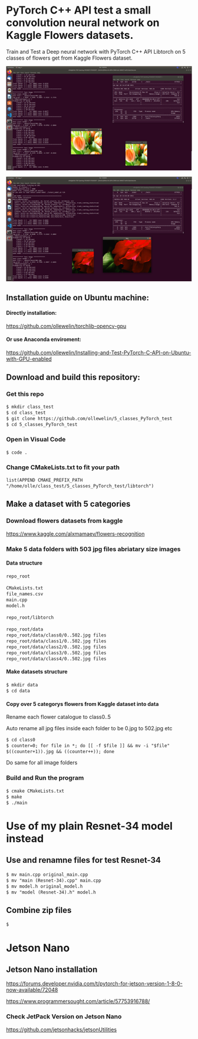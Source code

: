 # PyTorch C++ API test a small convolution neural network on Kaggle Flowers datasets.

Train and Test a Deep neural network with PyTorch C++ API Libtorch on 5 classes of flowers get from Kaggle Flowers dataset.

![](5_classes_flowers_tulips.png)

![](5_classes_flowers_rose.png)

## Installation guide on Ubuntu machine:

#### Directly installation:

https://github.com/ollewelin/torchlib-opencv-gpu

#### Or use Anaconda enviroment:

https://github.com/ollewelin/Installing-and-Test-PyTorch-C-API-on-Ubuntu-with-GPU-enabled

## Download and build this repository:

### Get this repo

    $ mkdir class_test
    $ cd class_test
    $ git clone https://github.com/ollewelin/5_classes_PyTorch_test
    $ cd 5_classes_PyTorch_test
    
### Open in Visual Code

    $ code .

### Change CMakeLists.txt to fit your path

    list(APPEND CMAKE_PREFIX_PATH "/home/olle/class_test/5_classes_PyTorch_test/libtorch")

## Make a dataset with 5 categories 


### Download flowers datasets from kaggle

https://www.kaggle.com/alxmamaev/flowers-recognition

### Make 5 data folders with 503 jpg files abriatary size images

#### Data structure

    repo_root 
    
    CMakeLists.txt
    file_names.csv
    main.cpp
    model.h
    
    repo_root/libtorch
    
    repo_root/data
    repo_root/data/class0/0..502.jpg files
    repo_root/data/class1/0..502.jpg files
    repo_root/data/class2/0..502.jpg files
    repo_root/data/class3/0..502.jpg files
    repo_root/data/class4/0..502.jpg files
    
#### Make datasets structure 
    
    $ mkdir data
    $ cd data
    
#### Copy over 5 categorys flowers from Kaggle dataset into data

Rename each flower catalogue to class0..5

Auto rename all jpg files inside each folder to be 0.jpg to 502.jpg etc

    $ cd class0
    $ counter=0; for file in *; do [[ -f $file ]] && mv -i "$file" $((counter+1)).jpg && ((counter++)); done

Do same for all image folders
  

### Build and Run the program

    $ cmake CMakeLists.txt
    $ make 
    $ ./main

# Use of my plain Resnet-34 model instead

## Use and renamne files for test Resnet-34

    $ mv main.cpp original_main.cpp
    $ mv "main (Resnet-34).cpp" main.cpp
    $ mv model.h original_model.h
    $ mv "model (Resnet-34).h" model.h
    
## Combine zip files

    $

# Jetson Nano

## Jetson Nano installation

https://forums.developer.nvidia.com/t/pytorch-for-jetson-version-1-8-0-now-available/72048

https://www.programmersought.com/article/57753916788/

### Check JetPack Version on Jetson Nano

https://github.com/jetsonhacks/jetsonUtilities
    
